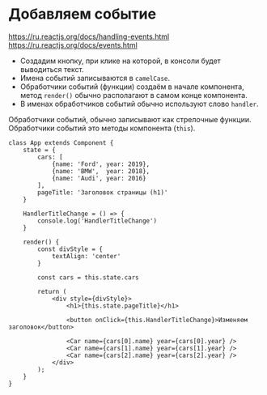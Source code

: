 # Добавляем событие
https://ru.reactjs.org/docs/handling-events.html<br />
https://ru.reactjs.org/docs/events.html

* Создадим кнопку, при клике на которой, в консоли будет выводиться текст.
* Имена событий записываются в `camelCase`.
* Обработчики событий (функции) создаём в начале компонента, метод `render()` обычно располагают в самом конце компонента.
* В именах обработчиков событий обычно используют слово `handler`.

Обработчики событий, обычно записывают как стрелочные функции. Обработчики событий это методы компонента (`this`).

    class App extends Component {
        state = {
            cars: [
                {name: 'Ford', year: 2019},
                {name: 'BMW',  year: 2018},
                {name: 'Audi', year: 2016}
            ],
            pageTitle: 'Заголовок страницы (h1)'
        }

        HandlerTitleChange = () => {
            console.log('HandlerTitleChange')
        }

        render() {
            const divStyle = {
                textAlign: 'center'
            }

            const cars = this.state.cars

            return (
                <div style={divStyle}>
                    <h1>{this.state.pageTitle}</h1>

                    <button onClick={this.HandlerTitleChange}>Изменяем заголовок</button>

                    <Car name={cars[0].name} year={cars[0].year} />
                    <Car name={cars[1].name} year={cars[1].year} />
                    <Car name={cars[2].name} year={cars[2].year} />
                </div>
            );
        }
    }
